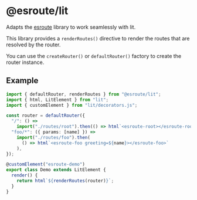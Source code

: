 # @esroute/lit

Adapts the [esroute](https://www.npmjs.com/package/esroute) library to work seamlessly with lit.

This library provides a `renderRoutes()` directive to render the routes that are resolved by the router.

You can use the `createRouter()` or `defaultRouter()` factory to create the router instance.

## Example

```ts
import { defaultRouter, renderRoutes } from "@esroute/lit";
import { html, LitElement } from "lit";
import { customElement } from "lit/decorators.js";

const router = defaultRouter({
  "/": () =>
    import("./routes/root").then(() => html`<esroute-root></esroute-root>`),
  "foo/*": ({ params: [name] }) =>
    import("./routes/foo").then(
      () => html`<esroute-foo greeting=${name}></esroute-foo>`
    ),
});

@customElement("esroute-demo")
export class Demo extends LitElement {
  render() {
    return html`${renderRoutes(router)}`;
  }
}
```

